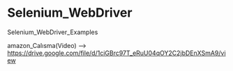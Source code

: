 # Selenium_WebDriver
Selenium_WebDriver_Examples

amazon_Calısma(Video) --> https://drive.google.com/file/d/1ciGBrc97T_eRuU04qOY2C2jbDEnXSmA9/view
